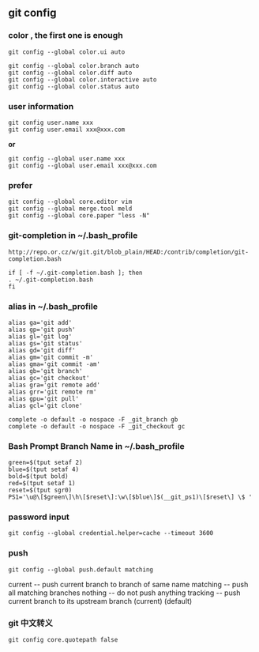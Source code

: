 ## git config

### color , the first one is enough

	git config --global color.ui auto

	git config --global color.branch auto
	git config --global color.diff auto
	git config --global color.interactive auto
	git config --global color.status auto


### user information

	git config user.name xxx
	git config user.email xxx@xxx.com

**or**

	git config --global user.name xxx
	git config --global user.email xxx@xxx.com


### prefer

	git config --global core.editor vim
	git config --global merge.tool meld
	git config --global core.paper "less -N"


### git-completion in ~/.bash_profile

	http://repo.or.cz/w/git.git/blob_plain/HEAD:/contrib/completion/git-completion.bash

	if [ -f ~/.git-completion.bash ]; then
	. ~/.git-completion.bash
	fi


### alias in ~/.bash_profile

	alias ga='git add'
	alias gp='git push'
	alias gl='git log'
	alias gs='git status'
	alias gd='git diff'
	alias gm='git commit -m'
	alias gma='git commit -am'
	alias gb='git branch'
	alias gc='git checkout'
	alias gra='git remote add'
	alias grr='git remote rm'
	alias gpu='git pull'
	alias gcl='git clone'

	complete -o default -o nospace -F _git_branch gb
	complete -o default -o nospace -F _git_checkout gc


### Bash Prompt Branch Name in ~/.bash_profile

	green=$(tput setaf 2)
	blue=$(tput setaf 4)
	bold=$(tput bold)
	red=$(tput setaf 1)
	reset=$(tput sgr0)
	PS1='\u@\[$green\]\h\[$reset\]:\w\[$blue\]$(__git_ps1)\[$reset\] \$ '


### password input

	git config --global credential.helper=cache --timeout 3600


### push

	git config --global push.default matching

current           -- push current branch to branch of same name
matching          -- push all matching branches
nothing           -- do not push anything
tracking          -- push current branch to its upstream branch
 (current)   (default)


### git 中文转义

	git config core.quotepath false
